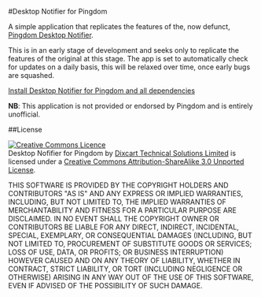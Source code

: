 #Desktop Notifier for Pingdom

A simple application that replicates the features of the, now defunct, [Pingdom Desktop Notifier](http://royal.pingdom.com/2009/12/22/new-desktop-notifier-for-website-downtime/).

This is in an early stage of development and seeks only to replicate the features of the original at this stage.  The app is set to automatically check for updates on a daily basis, this will be relaxed over time, once early bugs are squashed.

[Install Desktop Notifier for Pingdom and all dependencies](http://www.dixcart.com/dts/pingdom-notifier/index.html)

**NB**: This application is not provided or endorsed by Pingdom and is entirely unofficial.

##License

<a rel="license" href="http://creativecommons.org/licenses/by-sa/3.0/"><img alt="Creative Commons Licence" style="border-width:0" src="http://i.creativecommons.org/l/by-sa/3.0/88x31.png" /></a><br /><span xmlns:dct="http://purl.org/dc/terms/" href="http://purl.org/dc/dcmitype/InteractiveResource" property="dct:title" rel="dct:type">Desktop Nofifier for Pingdom</span> by <a xmlns:cc="http://creativecommons.org/ns#" href="http://dixcart.com/it" property="cc:attributionName" rel="cc:attributionURL">Dixcart Technical Solutions Limited</a> is licensed under a <a rel="license" href="http://creativecommons.org/licenses/by-sa/3.0/">Creative Commons Attribution-ShareAlike 3.0 Unported License</a>.

THIS SOFTWARE IS PROVIDED BY THE COPYRIGHT HOLDERS AND CONTRIBUTORS "AS IS" AND ANY EXPRESS OR IMPLIED WARRANTIES, INCLUDING, BUT NOT LIMITED TO, THE IMPLIED WARRANTIES OF MERCHANTABILITY AND FITNESS FOR A PARTICULAR PURPOSE ARE DISCLAIMED. IN NO EVENT SHALL THE COPYRIGHT OWNER OR CONTRIBUTORS BE LIABLE FOR ANY DIRECT, INDIRECT, INCIDENTAL, SPECIAL, EXEMPLARY, OR CONSEQUENTIAL DAMAGES (INCLUDING, BUT NOT LIMITED TO, PROCUREMENT OF SUBSTITUTE GOODS OR SERVICES; LOSS OF USE, DATA, OR PROFITS; OR BUSINESS INTERRUPTION) HOWEVER CAUSED AND ON ANY THEORY OF LIABILITY, WHETHER IN CONTRACT, STRICT LIABILITY, OR TORT (INCLUDING NEGLIGENCE OR OTHERWISE) ARISING IN ANY WAY OUT OF THE USE OF THIS SOFTWARE, EVEN IF ADVISED OF THE POSSIBILITY OF SUCH DAMAGE.